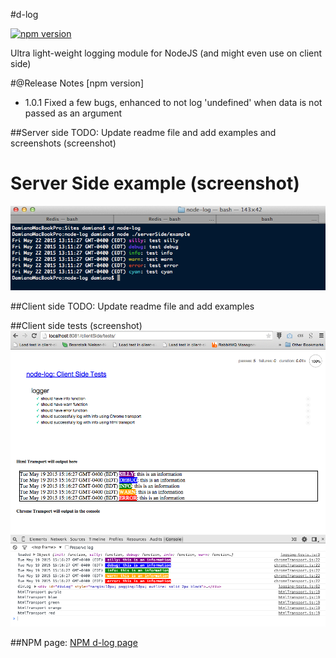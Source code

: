 #d-log

[![npm version](https://badge.fury.io/js/d-log.svg)](http://badge.fury.io/js/d-log)

Ultra light-weight logging module for NodeJS (and might even use on client side)

#@Release Notes [npm version]
- 1.0.1 Fixed a few bugs, enhanced to not log 'undefined' when data is not passed as an argument

##Server side
TODO: Update readme file and add examples and screenshots (screenshot)

# Server Side example (screenshot)
![ServerSideExample-Screenshot](images/ServerSideExample-Screenshot.png) 

##Client side
TODO: Update readme file and add examples

##Client side tests (screenshot)
![ClientSideTest-Screenshot](images/ClientSideTest-Screenshot.png) 

##NPM page:
[NPM d-log page](https://www.npmjs.com/package/d-log)


